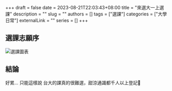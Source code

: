+++ 
draft = false
date = 2023-08-21T22:03:43+08:00
title = "來選大一上選課"
description = ""
slug = ""
authors = []
tags = ["選課"]
categories = ["大學日常"]
externalLink = ""
series = []
+++

## 選課志願序

![選課圖表](/class_1.png)


## 結論

好累... 只能這樣說
台大的課真的很難選，甜涼通識都千人以上登記🫠